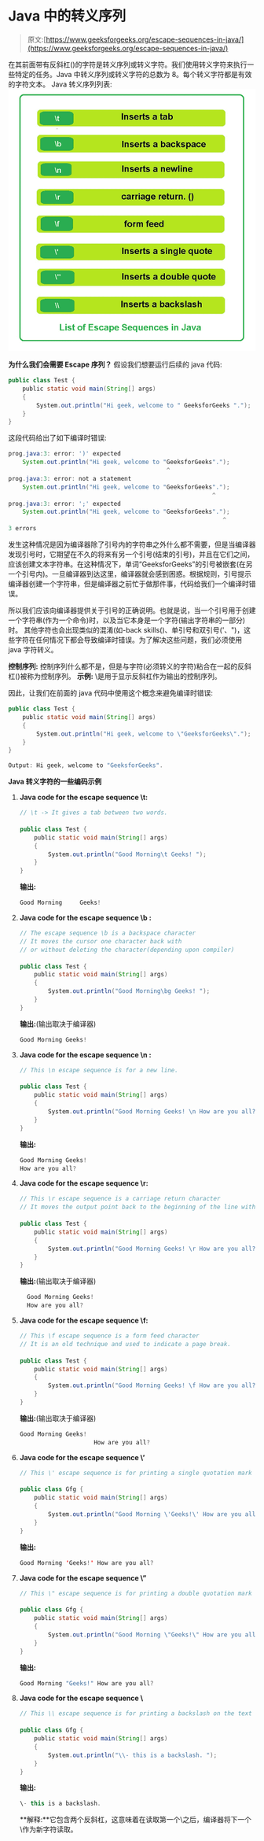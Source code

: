 # Java 中的转义序列

> 原文:[https://www.geeksforgeeks.org/escape-sequences-in-java/](https://www.geeksforgeeks.org/escape-sequences-in-java/)

在其前面带有反斜杠(\)的字符是转义序列或转义字符。我们使用转义字符来执行一些特定的任务。Java 中转义序列或转义字符的总数为 8。每个转义字符都是有效的字符文本。
Java 转义序列列表:
![](img/8a95443a5955e4e90452d7b9db9a4411.png)

**为什么我们会需要 Escape 序列？**
假设我们想要运行后续的 java 代码:

```java
public class Test {
    public static void main(String[] args)
    {
        System.out.println("Hi geek, welcome to " GeeksforGeeks ".");
    }
}
```

这段代码给出了如下编译时错误:

```java
prog.java:3: error: ')' expected
    System.out.println("Hi geek, welcome to "GeeksforGeeks".");
                                             ^
prog.java:3: error: not a statement
    System.out.println("Hi geek, welcome to "GeeksforGeeks".");
                                                          ^
prog.java:3: error: ';' expected
    System.out.println("Hi geek, welcome to "GeeksforGeeks".");
                                                             ^
3 errors
```

发生这种情况是因为编译器除了引号内的字符串之外什么都不需要，但是当编译器发现引号时，它期望在不久的将来有另一个引号(结束的引号)，并且在它们之间，应该创建文本字符串。在这种情况下，单词“GeeksforGeeks”的引号被嵌套(在另一个引号内)。一旦编译器到达这里，编译器就会感到困惑。根据规则，引号提示编译器创建一个字符串，但是编译器之前忙于做那件事，代码给我们一个编译时错误。

所以我们应该向编译器提供关于引号的正确说明。也就是说，当一个引号用于创建一个字符串(作为一个命令)时，以及当它本身是一个字符(输出字符串的一部分)时。
其他字符也会出现类似的混淆(如-back skills()、单引号和双引号('、")，这些字符在任何情况下都会导致编译时错误。为了解决这些问题，我们必须使用 java 字符转义。

**控制序列:**
控制序列什么都不是，但是与字符(必须转义的字符)粘合在一起的反斜杠(\)被称为控制序列。
**示例:**
\\是用于显示反斜杠作为输出的控制序列。

因此，让我们在前面的 java 代码中使用这个概念来避免编译时错误:

```java
public class Test {
    public static void main(String[] args)
    {
        System.out.println("Hi geek, welcome to \"GeeksforGeeks\".");
    }
}
```

```java
Output: Hi geek, welcome to "GeeksforGeeks".
```

**Java 转义字符的一些编码示例**

1.  **Java code for the escape sequence \t:**

    ```java
    // \t -> It gives a tab between two words.

    public class Test {
        public static void main(String[] args)
        {
            System.out.println("Good Morning\t Geeks! ");
        }
    }
    ```

    **输出:**

    ```java
    Good Morning     Geeks!  
    ```

2.  **Java code for the escape sequence \b :**

    ```java
    // The escape sequence \b is a backspace character
    // It moves the cursor one character back with
    // or without deleting the character(depending upon compiler)

    public class Test {
        public static void main(String[] args)
        {
            System.out.println("Good Morning\bg Geeks! ");
        }
    }
    ```

    **输出:**(输出取决于编译器)

    ```java
    Good Morning Geeks! 

    ```

3.  **Java code for the escape sequence \n :**

    ```java
    // This \n escape sequence is for a new line.

    public class Test {
        public static void main(String[] args)
        {
            System.out.println("Good Morning Geeks! \n How are you all?  ");
        }
    }
    ```

    **输出:**

    ```java
    Good Morning Geeks! 
    How are you all? 

    ```

4.  **Java code for the escape sequence \r:**

    ```java
    // This \r escape sequence is a carriage return character 
    // It moves the output point back to the beginning of the line without moving down a line (usually).

    public class Test {
        public static void main(String[] args)
        {
            System.out.println("Good Morning Geeks! \r How are you all?  ");
        }
    }
    ```

    **输出:**(输出取决于编译器)

    ```java
      Good Morning Geeks! 
      How are you all? 

    ```

5.  **Java code for the escape sequence \f:**

    ```java
    // This \f escape sequence is a form feed character
    // It is an old technique and used to indicate a page break.

    public class Test {
        public static void main(String[] args)
        {
            System.out.println("Good Morning Geeks! \f How are you all?  ");
        }
    }
    ```

    **输出:**(输出取决于编译器)

    ```java
    Good Morning Geeks!  
                         How are you all? 

    ```

6.  **Java code for the escape sequence \’**

    ```java
    // This \' escape sequence is for printing a single quotation mark on the text string

    public class Gfg {
        public static void main(String[] args)
        {
            System.out.println("Good Morning \'Geeks!\' How are you all?  ");
        }
    }
    ```

    **输出:**

    ```java
    Good Morning 'Geeks!' How are you all? 
    ```

7.  **Java code for the escape sequence \”**

    ```java
    // This \" escape sequence is for printing a double quotation mark on the text string

    public class Gfg {
        public static void main(String[] args)
        {
            System.out.println("Good Morning \"Geeks!\" How are you all?  ");
        }
    }
    ```

    **输出:**

    ```java
    Good Morning "Geeks!" How are you all? 
    ```

8.  **Java code for the escape sequence \\**

    ```java
    // This \\ escape sequence is for printing a backslash on the text string

    public class Gfg {
        public static void main(String[] args)
        {
            System.out.println("\\- this is a backslash. ");
        }
    }
    ```

    **输出:**

    ```java
    \- this is a backslash. 
    ```

    **解释:**它包含两个反斜杠，这意味着在读取第一个\之后，编译器将下一个\作为新字符读取。
